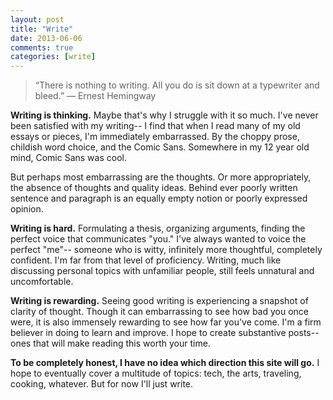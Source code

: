 ```yaml
---
layout: post
title: "Write"
date: 2013-06-06
comments: true
categories: [write]
---
```

>“There is nothing to writing. All you do is sit down at a typewriter and bleed.”  ― Ernest Hemingway

**Writing is thinking.** Maybe that's why I struggle with it so much. I've never been satisfied with my writing-- I find that when I read many of my old essays or pieces, I'm immediately embarrassed. By the choppy prose, childish word choice, and the Comic Sans. Somewhere in my 12 year old mind, Comic Sans was cool.

But perhaps most embarrassing are the thoughts. Or more appropriately, the absence of thoughts and quality ideas. Behind ever poorly written sentence and paragraph is an equally empty notion or poorly expressed opinion.

**Writing is hard.** Formulating a thesis, organizing arguments, finding the perfect voice that communicates "you." I've always wanted to voice the perfect "me"-- someone who is witty, infinitely more thoughtful, completely confident. I'm far from that level of proficiency. Writing, much like discussing personal topics with unfamiliar people, still feels unnatural and uncomfortable.

**Writing is rewarding.** Seeing good writing is experiencing a snapshot of clarity of thought. Though it can embarrassing to see how bad you once were, it is also immensely rewarding to see how far you've come.
I'm a firm believer in doing to learn and improve. I hope to create substantive posts-- ones that will make reading this worth your time. 

**To be completely honest, I have no idea which direction this site will go.**
I hope to eventually cover a multitude of topics: tech, the arts, traveling, cooking, whatever. But for now I'll just write.
